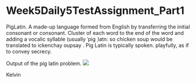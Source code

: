 # Week5Daily5TestAssignment_Part1
PigLatin. A made-up language formed from English by transferring the initial consonant or consonant. Cluster of each word to the end of the word and adding a vocalic syllable (usually ˈpiɡ ˌlatn: so chicken soup would be translated to ickenchay oupsay . Pig Latin is typically spoken. playfully, as if to convey secrecy.

Output of the pig latin problem.
![](app/src/main/res/drawable/screenshot_1.png)


Kelvin

